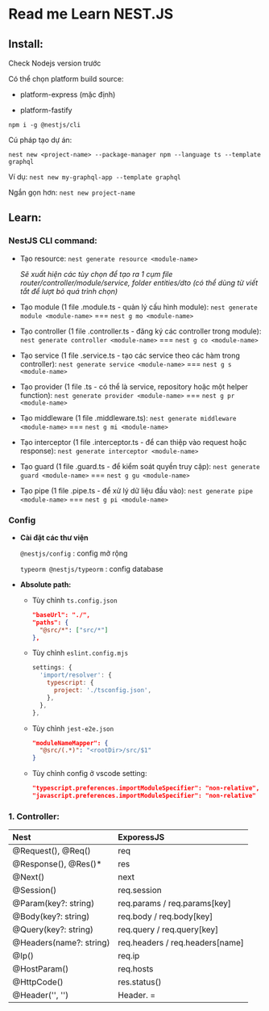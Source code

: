 <h1> Read me Learn NEST.JS </h1>

## **Install:**

Check Nodejs version trước

Có thể chọn platform build source:

- platform-express (mặc định)

- platform-fastify

`npm i -g @nestjs/cli`

Cú pháp tạo dự án:

`nest new <project-name> --package-manager npm --language ts --template graphql`

Ví dụ: `nest new my-graphql-app --template graphql`

Ngắn gọn hơn: `nest new project-name`

## **Learn:**

### NestJS CLI command:

- Tạo resource: `nest generate resource <module-name>`

  _Sẽ xuất hiện các tùy chọn để tạo ra 1 cụm file router/controller/module/service, folder entities/dto (có thể dùng từ viết tắt để lượt bỏ quá trình chọn)_

- Tạo module (1 file .module.ts - quản lý cấu hình module): `nest generate module <module-name>` === `nest g mo <module-name>`

- Tạo controller (1 file .controller.ts - đăng ký các controller trong module): `nest generate controller <module-name>` === `nest g co <module-name>`

- Tạo service (1 file .service.ts - tạo các service theo các hàm trong controller): `nest generate service <module-name>` === `nest g s <module-name>`

- Tạo provider (1 file .ts - có thể là service, repository hoặc một helper function): `nest generate provider <module-name>` === `nest g pr <module-name>`

- Tạo middleware (1 file .middleware.ts): `nest generate middleware <module-name>` === `nest g mi <module-name>`

- Tạo interceptor (1 file .interceptor.ts - để can thiệp vào request hoặc response): `nest generate interceptor <module-name>`

- Tạo guard (1 file .guard.ts - để kiểm soát quyền truy cập): `nest generate guard <module-name>` === `nest g gu <module-name>`

- Tạo pipe (1 file .pipe.ts - để xử lý dữ liệu đầu vào): `nest generate pipe <module-name>` === `nest g pi <module-name>`

### Config

- **Cài đặt các thư viện**

  `@nestjs/config` : config mở rộng

  `typeorm @nestjs/typeorm` : config database

- **Absolute path:**

  - Tùy chỉnh `ts.config.json`

    ```json
    "baseUrl": "./",
    "paths": {
      "@src/*": ["src/*"]
    },
    ```

  - Tùy chỉnh `eslint.config.mjs`

    ```mjs
    settings: {
      'import/resolver': {
        typescript: {
          project: './tsconfig.json',
        },
      },
    },
    ```

  - Tùy chỉnh `jest-e2e.json`

    ```json
    "moduleNameMapper": {
      "@src/(.*)": "<rootDir>/src/$1"
    }
    ```

  - Tùy chỉnh config ở vscode setting:

    ```json
    "typescript.preferences.importModuleSpecifier": "non-relative",
    "javascript.preferences.importModuleSpecifier": "non-relative"
    ```

### 1. Controller:

| Nest                        | ExporessJS                      |
| :-------------------------- | :------------------------------ |
| @Request(), @Req()          | req                             |
| @Response(), @Res()\*       | res                             |
| @Next()                     | next                            |
| @Session()                  | req.session                     |
| @Param(key?: string)        | req.params / req.params[key]    |
| @Body(key?: string)         | req.body / req.body[key]        |
| @Query(key?: string)        | req.query / req.query[key]      |
| @Headers(name?: string)     | req.headers / req.headers[name] |
| @Ip()                       | req.ip                          |
| @HostParam()                | req.hosts                       |
| @HttpCode(<number>)         | res.status(<number>)            |
| @Header('<key>', '<value>') | Header.<key> = <value>          |
